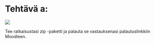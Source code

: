 # Tehtävä a:



![](./JUnit_Kuva_Henkilo.gif)



Tee ratkaisustasi zip -paketti ja palauta se vastauksenasi palautuslinkkiin Moodleen.
